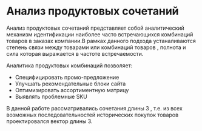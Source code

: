 # Анализ продуктовых сочетаний
  Анализ продуктовых сочетаний  представляет собой аналитический механизм идентификации  наиболее часто встречающихся комбинаций товаров в заказах компании.В рамках данного подхода устаналиваются степень связи между товарами или комбинаций товаров , полнота и сила которая выражается в частоте встречаемости.

  Аналитика продуктовых комбинаций позволяет:
  - Специфицировать промо-предложение
  - Улучшать рекомендательные блоки сайта 
  - Оптимизировать ассортиментную матрицу
  - Выявлять проблемные SKU
  
  В данной работе рассматривались сочетания длины 3 , т.е.   из всех возможных последовательностей исторических покупок товаров  проектировался вектор длины 3.
